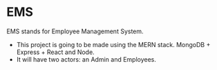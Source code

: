 # EMS
EMS stands for Employee Management System.
- This project is going to be made using the MERN stack. MongoDB + Express + React and Node.
- It will have two actors: an Admin and Employees.
